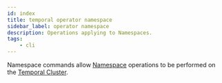 ```yaml
---
id: index
title: temporal operator namespace
sidebar_label: operator namespace
description: Operations applying to Namespaces.
tags:
	- cli
---
```


Namespace commands allow [Namespace](/concepts/what-is-a-namespace) operations to be performed on the [Temporal Cluster](/concepts/what-is-a-temporal-cluster).
